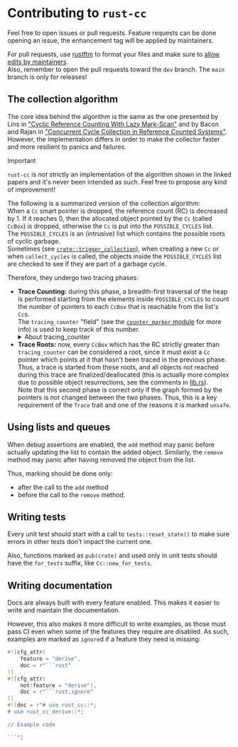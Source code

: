 # Contributing to `rust-cc`

Feel free to open issues or pull requests. Feature requests can be done opening an issue, the enhancement tag will be applied by maintainers.

For pull requests, use [rustftm](https://github.com/rust-lang/rustfmt) to format your files and make sure to
[allow edits by maintainers](https://docs.github.com/en/pull-requests/collaborating-with-pull-requests/working-with-forks/allowing-changes-to-a-pull-request-branch-created-from-a-fork).  
Also, remember to open the pull requests toward the `dev` branch. The `main` branch is only for releases!

## The collection algorithm

The core idea behind the algorithm is the same as the one presented by Lins in ["Cyclic Reference Counting With Lazy Mark-Scan"](https://kar.kent.ac.uk/22347/1/CyclicLin.pdf)
and by Bacon and Rajan in ["Concurrent Cycle Collection in Reference Counted Systems"](https://pages.cs.wisc.edu/~cymen/misc/interests/Bacon01Concurrent.pdf).  
However, the implementation differs in order to make the collector faster and more resilient to panics and failures.

> [!IMPORTANT]  
> `rust-cc` is *not* strictly an implementation of the algorithm shown in the linked papers and it's never been
> intended as such. Feel free to propose any kind of improvement!

The following is a summarized version of the collection algorithm:  
When a `Cc` smart pointer is dropped, the reference count (RC) is decreased by 1. If it reaches 0, then the allocated
object pointed by the `Cc` (called `CcBox`) is dropped, otherwise the `Cc` is put into the `POSSIBLE_CYCLES` list.  
The `POSSIBLE_CYCLES` is an (intrusive) list which contains the possible roots of cyclic garbage.  
Sometimes (see [`crate::trigger_collection`](./src/lib.rs)), when creating a new `Cc` or when `collect_cycles` is called,
the objects inside the `POSSIBLE_CYCLES` list are checked to see if they are part of a garbage cycle.

Therefore, they undergo two tracing phases:
- **Trace Counting:** during this phase, a breadth-first traversal of the heap is performed starting from the elements inside
  `POSSIBLE_CYCLES` to count the number of pointers to each `CcBox` that is reachable from the list's `Cc`s.  
  The `tracing_counter` "field" (see the [`counter_marker` module](./src/counter_marker.rs) for more info) is used to keep track of this number.
  <details>
  <summary>About tracing_counter</summary>
  <p>In the papers, Lins, Bacon and Rajan decrement the RC itself instead of using another counter. However, if during tracing there was a panic,
     it would be hard for `rust-cc` to restore the RC correctly. This is the reason for the choice of having another counter.
     The invariant regarding this second counter is that it must always be between 0 and RC (inclusively). 
  </p>
  </details>
- **Trace Roots:** now, every `CcBox` which has the RC strictly greater than `tracing_counter` can be considered a root,
  since it must exist a `Cc` pointer which points at it that hasn't been traced in the previous phase. Thus, a trace is started from these roots,
  and all objects not reached during this trace are finalized/deallocated (this is actually more complex due to possible
  object resurrections, see the comments in [lib.rs](./src/lib.rs)).  
  Note that this second phase is correct only if the graph formed by the pointers is not changed between the two phases. Thus,
  this is a key requirement of the `Trace` trait and one of the reasons it is marked `unsafe`.

## Using lists and queues

When debug assertions are enabled, the `add` method may panic before actually updating the list to contain the added object.
Similarly, the `remove` method may panic after having removed the object from the list.

Thus, marking should be done only:
  - after the call to the `add` method
  - before the call to the `remove` method.

## Writing tests

Every unit test should start with a call to `tests::reset_state()` to make sure errors in other tests don't impact the current one.

Also, functions marked as `pub(crate)` and used only in unit tests should have the `for_tests` suffix, like `Cc::new_for_tests`.

## Writing documentation

Docs are always built with every feature enabled. This makes it easier to write and maintain the documentation.

However, this also makes it more difficult to write examples, as those must pass CI even when some of the features they 
require are disabled. As such, examples are marked as `ignore`d if a feature they need is missing:
```rust
#![cfg_attr(
    feature = "derive",
    doc = r"```rust"
)]
#![cfg_attr(
    not(feature = "derive"),
    doc = r"```rust,ignore"
)]
#![doc = r"# use rust_cc::*;
# use rust_cc_derive::*;

// Example code

```"]
```
